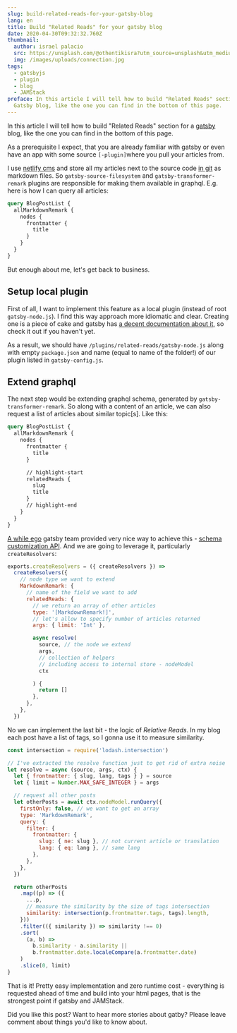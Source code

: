```yaml
---
slug: build-related-reads-for-your-gatsby-blog
lang: en
title: Build "Related Reads" for your gatsby blog
date: 2020-04-30T09:32:32.760Z
thumbnail:
  author: israel palacio
  src: https://unsplash.com/@othentikisra?utm_source=unsplash&utm_medium=referral&utm_content=creditCopyText
  img: /images/uploads/connection.jpg
tags:
  - gatsbyjs
  - plugin
  - blog
  - JAMStack
preface: In this article I will tell how to build "Related Reads" section for a
  Gatsby blog, like the one you can find in the bottom of this page.
---
```

In this article I will tell how to build "Related Reads" section for a [gatsby](https://www.gatsbyjs.org/) blog, like the one you can find in the bottom of this page.

As a prerequisite I expect, that you are already familiar with gatsby or even have an app with some source `[-plugin]`where you pull your articles from.

I use [netlify cms](https://www.netlifycms.org/) and store all my articles next to the source code [in git](https://github.com/kitos/kitos.github.io/tree/develop/src/_content/blog) as markdown files. So `gatsby-source-filesystem` and `gatsby-transformer-remark` plugins are responsible for making them available in graphql. E.g. here is how I can query all articles:

```graphql
query BlogPostList {
  allMarkdownRemark {
    nodes {
      frontmatter {
        title
      }
    }
  }
}
```

But enough about me, let's get back to business.

## Setup local plugin

First of all, I want to implement this feature as a local plugin (instead of root `gatsby-node.js`). I find this way approach more idiomatic and clear. Creating one is a piece of cake and gatsby has [a decent documentation about it](https://www.gatsbyjs.org/docs/creating-a-local-plugin/), so check it out if you haven't yet.

As a result, we should have `/plugins/related-reads/gatsby-node.js` along with empty `package.json` and name (equal to name of the folder!) of our plugin listed in `gatsby-config.js`.

## Extend graphql

The next step would be extending graphql schema, generated by `gatsby-transformer-remark`. So along with a content of an article, we can also request a list of articles about similar topic[s]. Like this:

```graphql
query BlogPostList {
  allMarkdownRemark {
    nodes {
      frontmatter {
        title
      }

      // highlight-start
      relatedReads {
        slug
        title
      }
      // highlight-end
    }
  }
}
```

[A while ego](https://www.gatsbyjs.org/blog/2019-03-04-new-schema-customization/) gatsby team provided very nice way to achieve this - [schema customization API](https://www.gatsbyjs.org/docs/schema-customization). And we are going to leverage it, particularly `createResolvers`:

```js
exports.createResolvers = ({ createResolvers }) =>
  createResolvers({
    // node type we want to extend
    MarkdownRemark: {
      // name of the field we want to add
      relatedReads: {
        // we return an array of other articles
        type: '[MarkdownRemark!]',
        // let's allow to specify number of articles returned
        args: { limit: 'Int' },

        async resolve(
          source, // the node we extend
          args,
          // collection of helpers
          // including access to internal store - nodeModel
          ctx

        ) {
          return []
        },
      },
    },
  })
```

No we can implement the last bit - the logic of _Relative Reads_. In my blog each post have a list of tags, so I gonna use it to measure similarity.

```js
const intersection = require('lodash.intersection')

// I've extracted the resolve function just to get rid of extra noise
let resolve = async (source, args, ctx) {
  let { frontmatter: { slug, lang, tags } } = source
  let { limit = Number.MAX_SAFE_INTEGER } = args

  // request all other posts
  let otherPosts = await ctx.nodeModel.runQuery({
    firstOnly: false, // we want to get an array
    type: 'MarkdownRemark',
    query: {
      filter: {
        frontmatter: {
          slug: { ne: slug }, // not current article or translation
          lang: { eq: lang }, // same lang
        },
      },
    },
  })

  return otherPosts
    .map((p) => ({
      ...p,
      // measure the similarity by the size of tags intersection
      similarity: intersection(p.frontmatter.tags, tags).length,
    }))
    .filter(({ similarity }) => similarity !== 0)
    .sort(
      (a, b) =>
        b.similarity - a.similarity ||
        b.frontmatter.date.localeCompare(a.frontmatter.date)
    )
    .slice(0, limit)
}
```

That is it! Pretty easy implementation and zero runtime cost - everything is requested ahead of time and build into your html pages, that is the strongest point if gatsby and JAMStack.

Did you like this post? Want to hear more stories about gatby? Please leave comment about things you'd like to know about.